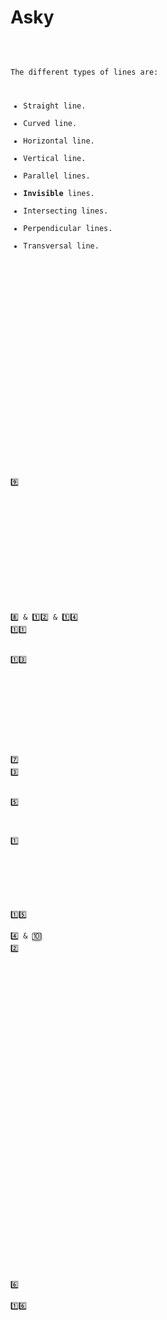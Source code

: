 <h1>Asky</h1><br>


<pre><code>
The different types of lines are:    
  <ul>
<li>Straight line.</li>
<li>Curved line.</li>
<li>Horizontal line.</li>
<li>Vertical line.</li>
<li>Parallel lines.</li>
<li><b>Invisible </b>lines.</li>
<li>Intersecting lines.</li>
<li>Perpendicular lines.</li>
<li>Transversal line.</li>
  </ul>





















  
9️⃣














8️⃣ & 1️⃣2️⃣ & 1️⃣4️⃣
1️⃣1️⃣


1️⃣3️⃣










7️⃣
3️⃣


5️⃣



1️⃣







1️⃣5️⃣

4️⃣ & 🔟
2️⃣





































6️⃣

1️⃣6️⃣</code></pre>
